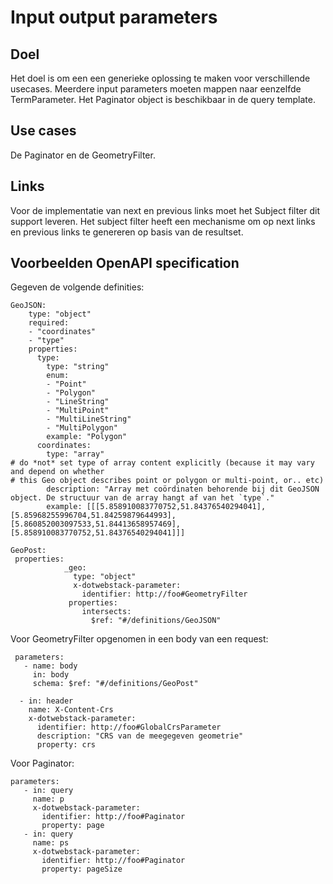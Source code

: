 # Input output parameters

## Doel
	  
Het doel is om een een generieke oplossing te maken voor verschillende usecases.
Meerdere input parameters moeten mappen naar eenzelfde TermParameter.
Het Paginator object is beschikbaar in de query template.
	  
## Use cases

De Paginator en de GeometryFilter.
	  
## Links

Voor de implementatie van next en previous links moet het Subject filter dit support leveren.
Het subject filter heeft een mechanisme om op next links en previous links te genereren op basis van de resultset.

## Voorbeelden OpenAPI specification

Gegeven de volgende definities: 
```
GeoJSON:
    type: "object"
    required:
    - "coordinates"
    - "type"
    properties:
      type:
        type: "string"
        enum:
        - "Point"
        - "Polygon"
        - "LineString"
        - "MultiPoint"
        - "MultiLineString"
        - "MultiPolygon"
        example: "Polygon"
      coordinates:
        type: "array"
# do *not* set type of array content explicitly (because it may vary and depend on whether
# this Geo object describes point or polygon or multi-point, or.. etc)
        description: "Array met coördinaten behorende bij dit GeoJSON object. De structuur van de array hangt af van het `type`."
        example: [[[5.858910083770752,51.84376540294041],[5.85968255996704,51.84259879644993],[5.860852003097533,51.84413658957469],[5.858910083770752,51.84376540294041]]]
		
GeoPost: 
 properties:
            _geo:
              type: "object"
			  x-dotwebstack-parameter:
                identifier: http://foo#GeometryFilter  
	         properties:
                intersects:
                  $ref: "#/definitions/GeoJSON"
``` 
	  
Voor GeometryFilter  opgenomen in een body van een request:
```
 parameters:
   - name: body
     in: body
     schema: $ref: "#/definitions/GeoPost"
  
  - in: header
    name: X-Content-Crs
    x-dotwebstack-parameter:
      identifier: http://foo#GlobalCrsParameter
	  description: "CRS van de meegegeven geometrie"
      property: crs
```
Voor Paginator:

```
parameters:
   - in: query
     name: p
     x-dotwebstack-parameter:
       identifier: http://foo#Paginator
       property: page
   - in: query
     name: ps
     x-dotwebstack-parameter:
       identifier: http://foo#Paginator
       property: pageSize
``` 